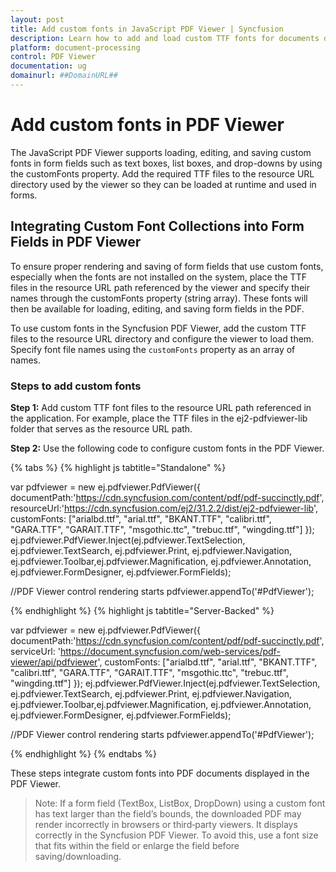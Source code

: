 ```yaml
---
layout: post
title: Add custom fonts in JavaScript PDF Viewer | Syncfusion
description: Learn how to add and load custom TTF fonts for documents displayed in the JavaScript PDF Viewer using the customFonts property.
platform: document-processing
control: PDF Viewer
documentation: ug
domainurl: ##DomainURL##
---
```


# Add custom fonts in PDF Viewer

The JavaScript PDF Viewer supports loading, editing, and saving custom fonts in form fields such as text boxes, list boxes, and drop-downs by using the customFonts property. Add the required TTF files to the resource URL directory used by the viewer so they can be loaded at runtime and used in forms.

## Integrating Custom Font Collections into Form Fields in PDF Viewer

To ensure proper rendering and saving of form fields that use custom fonts, especially when the fonts are not installed on the system, place the TTF files in the resource URL path referenced by the viewer and specify their names through the customFonts property (string array). These fonts will then be available for loading, editing, and saving form fields in the PDF.

To use custom fonts in the Syncfusion PDF Viewer, add the custom TTF files to the resource URL directory and configure the viewer to load them. Specify font file names using the `customFonts` property as an array of names.

### Steps to add custom fonts

**Step 1:** Add custom TTF font files to the resource URL path referenced in the application. For example, place the TTF files in the ej2-pdfviewer-lib folder that serves as the resource URL path.

**Step 2:** Use the following code to configure custom fonts in the PDF Viewer.

{% tabs %}
{% highlight js tabtitle="Standalone" %}

var pdfviewer = new ej.pdfviewer.PdfViewer({
                    documentPath:'https://cdn.syncfusion.com/content/pdf/pdf-succinctly.pdf',
                    resourceUrl:'https://cdn.syncfusion.com/ej2/31.2.2/dist/ej2-pdfviewer-lib',
                    customFonts: ["arialbd.ttf", "arial.ttf", "BKANT.TTF", "calibri.ttf", "GARA.TTF", "GARAIT.TTF", "msgothic.ttc", "trebuc.ttf", "wingding.ttf"]
               });
ej.pdfviewer.PdfViewer.Inject(ej.pdfviewer.TextSelection, ej.pdfviewer.TextSearch, ej.pdfviewer.Print, ej.pdfviewer.Navigation, ej.pdfviewer.Toolbar,ej.pdfviewer.Magnification, ej.pdfviewer.Annotation, ej.pdfviewer.FormDesigner, ej.pdfviewer.FormFields);

//PDF Viewer control rendering starts
pdfviewer.appendTo('#PdfViewer');

{% endhighlight %}
{% highlight js tabtitle="Server-Backed" %}

var pdfviewer = new ej.pdfviewer.PdfViewer({
                    documentPath:'https://cdn.syncfusion.com/content/pdf/pdf-succinctly.pdf',
                    serviceUrl: 'https://document.syncfusion.com/web-services/pdf-viewer/api/pdfviewer',
                    customFonts: ["arialbd.ttf", "arial.ttf", "BKANT.TTF", "calibri.ttf", "GARA.TTF", "GARAIT.TTF", "msgothic.ttc", "trebuc.ttf", "wingding.ttf"]
               });
ej.pdfviewer.PdfViewer.Inject(ej.pdfviewer.TextSelection, ej.pdfviewer.TextSearch, ej.pdfviewer.Print, ej.pdfviewer.Navigation, ej.pdfviewer.Toolbar,ej.pdfviewer.Magnification, ej.pdfviewer.Annotation, ej.pdfviewer.FormDesigner, ej.pdfviewer.FormFields);

//PDF Viewer control rendering starts
pdfviewer.appendTo('#PdfViewer');

{% endhighlight %}
{% endtabs %}

These steps integrate custom fonts into PDF documents displayed in the PDF Viewer.

>Note: If a form field (TextBox, ListBox, DropDown) using a custom font has text larger than the field’s bounds, the downloaded PDF may render incorrectly in browsers or third‑party viewers. It displays correctly in the Syncfusion PDF Viewer. To avoid this, use a font size that fits within the field or enlarge the field before saving/downloading.